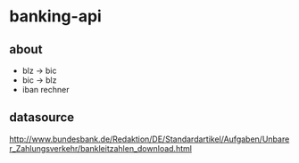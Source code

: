 # banking-api

## about

- blz -> bic
- bic -> blz
- iban rechner


## datasource

http://www.bundesbank.de/Redaktion/DE/Standardartikel/Aufgaben/Unbarer_Zahlungsverkehr/bankleitzahlen_download.html
